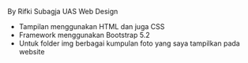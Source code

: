 By Rifki Subagja UAS Web Design
- Tampilan menggunakan HTML dan juga CSS
- Framework menggunakan Bootstrap 5.2
- Untuk folder img berbagai kumpulan foto yang saya tampilkan pada website
